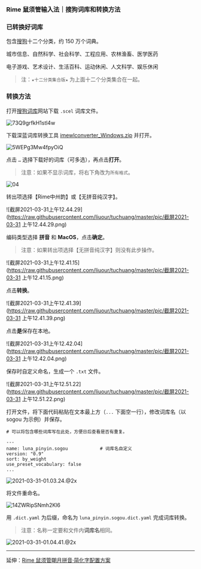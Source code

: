 ### Rime 鼠须管输入法｜搜狗词库和转换方法

### 已转换好词库

包含[搜狗](https://pinyin.sogou.com/dict/cate/index/167?rf=dictindex&pos=dict_rcmd)十二个分类，约 150 万个词典。

城市信息、自然科学、社会科学、工程应用、农林渔畜、医学医药

电子游戏、艺术设计、生活百科、运动休闲、人文科学、娱乐休闲

> 注：`★十二分类集合版★` 为上面十二个分类集合在一起。 

### 转换方法

打开[搜狗词库](https://pinyin.sogou.com/dict/)网站下载 `.scel` 词库文件。

![73Q9grfkH1stl4w](https://i.loli.net/2021/03/31/73Q9grfkH1stl4w.png)

下载深蓝词库转换工具 [imewlconverter_Windows.zip](https://github.com/studyzy/imewlconverter/releases) 并打开。

![5WEPg3Mw4fpyOiQ](https://i.loli.net/2021/03/31/5WEPg3Mw4fpyOiQ.png)

点击 `…` 选择下载好的词库（可多选），再点击**打开**。

> 注意：如果不显示词库，将右下角改为`所有格式`。

![04](https://raw.githubusercontent.com/liuour/tuchuang/master/pic/04.png)

转出项选择【Rime中州韵】或【无拼音纯汉字】。

![截屏2021-03-31上午12.44.29](https://raw.githubusercontent.com/liuour/tuchuang/master/pic/截屏2021-03-31 上午12.44.29.png)

编码类型选择 **拼音** 和 **MacOS**，点击**确定**。

> 注意：如果转出项选择【无拼音纯汉字】则没有此步操作。

![截屏2021-03-31上午12.41.15](https://raw.githubusercontent.com/liuour/tuchuang/master/pic/截屏2021-03-31 上午12.41.15.png)

点击**转换**。

![截屏2021-03-31上午12.41.39](https://raw.githubusercontent.com/liuour/tuchuang/master/pic/截屏2021-03-31 上午12.41.39.png)

点击**是**保存在本地。

![截屏2021-03-31上午12.42.04](https://raw.githubusercontent.com/liuour/tuchuang/master/pic/截屏2021-03-31 上午12.42.04.png)

保存时自定义命名，生成一个 `.txt` 文件。

![截屏2021-03-31上午12.51.22](https://raw.githubusercontent.com/liuour/tuchuang/master/pic/截屏2021-03-31 上午12.51.22.png)

打开文件，将下面代码粘贴在文本最上方（`...` 下面空一行），修改词库名（以 sogou 为示例）并保存。

```
# 可以将包含哪些词库写在此处，方便日后查看是否有重复。

---
name: luna_pinyin.sogou            # 词库名自定义
version: "0.9"               
sort: by_weight              
use_preset_vocabulary: false
...

```

![2021-03-31-01.03.24.@2x](https://raw.githubusercontent.com/liuour/tuchuang/master/pic/2021-03-31-01.03.24.@2x.png)

将文件重命名。

![14ZWRipSNmh2Kl6](https://i.loli.net/2021/03/31/14ZWRipSNmh2Kl6.png)

用 `.dict.yaml` 为后缀，命名为 `luna_pinyin.sogou.dict.yaml` 完成词库转换。

> 注意：名称一定要和文件内**词库名**相同。

![2021-03-31-01.04.41.@2x](https://raw.githubusercontent.com/liuour/tuchuang/master/pic/2021-03-31-01.04.41.@2x.png)

---

延伸：[Rime 鼠须管朙月拼音·简化字配置方案](https://github.com/liuour/rime)